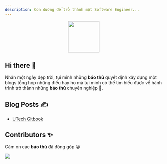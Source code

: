 ```yaml
---
description: Con đường để trở thành một Software Engineer...
---
```


<div id="header" align="center">
  <img src="https://media.giphy.com/media/M9gbBd9nbDrOTu1Mqx/giphy.gif" width="100"/>
</div>

## Hi there 👋

Nhân một ngày đẹp trời, tụi mình những **báo thủ** quyết định xây dựng một blogs tổng hợp những điều hay ho mà tụi mình có thể tìm hiểu được về hành trình trở thành những **báo thủ** chuyên nghiệp :muscle:.

## Blog Posts :writing_hand:
- [UTech Gitbook](https://utech-organization.gitbook.io)

## Contributors ✨
Cảm ơn các **báo thủ** đã đóng góp 😜

<a href="https://github.com/The-UTech/become-a-software-engineer/graphs/contributors">
  <img src="https://contrib.rocks/image?repo=The-UTech/become-a-software-engineer" />
</a>
